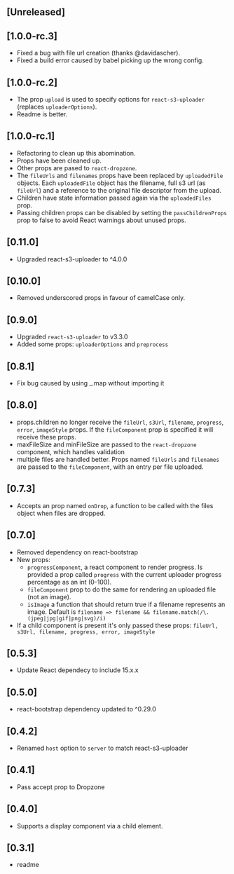 
## [Unreleased]
  
## [1.0.0-rc.3]
  - Fixed a bug with file url creation (thanks @davidascher).
  - Fixed a build error caused by babel picking up the wrong config.

## [1.0.0-rc.2]
  - The prop `upload` is used to specify options for `react-s3-uploader` (replaces `uploaderOptions`). 
  - Readme is better.

## [1.0.0-rc.1]
  - Refactoring to clean up this abomination.
  - Props have been cleaned up. 
  - Other props are pased to `react-dropzone`.
  - The `fileUrls` and `filenames` props have been replaced by `uploadedFile` objects. Each `uploadedFile` object has the filename, full s3 url (as `fileUrl`) and a reference to the original file descriptor from the upload.
  - Children have state information passed again via the `uploadedFiles` prop. 
  - Passing children props can be disabled by setting the `passChildrenProps` prop to false to avoid React warnings about unused props.

## [0.11.0]
  - Upgraded react-s3-uploader to ^4.0.0

## [0.10.0]
  - Removed underscored props in favour of camelCase only.

## [0.9.0]
  - Upgraded `react-s3-uploader` to v3.3.0
  - Added some props: `uploaderOptions` and `preprocess`

## [0.8.1]
  - Fix bug caused by using _.map without importing it

## [0.8.0]
  - props.children no longer receive the `fileUrl`, `s3Url`, `filename`, `progress`, `error`, `imageStyle` props. If the `fileComponent` prop is specified it will receive these props. 
  - maxFileSize and minFileSize are passed to the `react-dropzone` component, which handles validation
  - multiple files are handled better. Props named `fileUrls` and `filenames` are passed to the `fileComponent`, with an entry per file uploaded.

## [0.7.3]
  - Accepts an prop named `onDrop`, a function to be called with the files object when files are dropped.

## [0.7.0]
  - Removed dependency on react-bootstrap
  - New props: 
    - `progressComponent`, a react component to render progress. Is provided a prop called `progress` with the current uploader progress percentage as an int (0-100).
    - `fileComponent` prop to do the same for rendering an uploaded file (not an image).
    - `isImage` a function that should return true if a filename represents an image. Default is `filename => filename && filename.match(/\.(jpeg|jpg|gif|png|svg)/i)`
  - If a child component is present it's only passed these props: `fileUrl, s3Url, filename, progress, error, imageStyle`

## [0.5.3]
  - Update React dependecy to include 15.x.x

## [0.5.0]
  - react-bootstrap dependency updated to ^0.29.0

## [0.4.2]
  - Renamed `host` option to `server` to match react-s3-uploader

## [0.4.1]
  - Pass accept prop to Dropzone

## [0.4.0]
  - Supports a display component via a child element.

## [0.3.1]
  - readme
